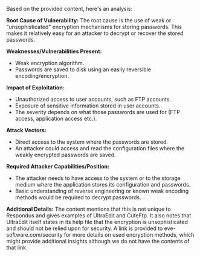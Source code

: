 Based on the provided content, here's an analysis:

**Root Cause of Vulnerability:**
The root cause is the use of weak or "unsophisticated" encryption mechanisms for storing passwords. This makes it relatively easy for an attacker to decrypt or recover the stored passwords.

**Weaknesses/Vulnerabilities Present:**
- Weak encryption algorithm.
- Passwords are saved to disk using an easily reversible encoding/encryption.

**Impact of Exploitation:**
- Unauthorized access to user accounts, such as FTP accounts.
- Exposure of sensitive information stored in user accounts.
- The severity depends on what those passwords are used for (FTP access, application access etc.).

**Attack Vectors:**
- Direct access to the system where the passwords are stored.
- An attacker could access and read the configuration files where the weakly encrypted passwords are saved.

**Required Attacker Capabilities/Position:**
- The attacker needs to have access to the system or to the storage medium where the application stores its configuration and passwords.
- Basic understanding of reverse engineering or known weak encoding methods would be required to decrypt passwords.

**Additional Details:**
The content mentions that this is not unique to Respondus and gives examples of UltraEdit and CuteFtp.
It also notes that UltraEdit itself states in its help file that the encryption is unsophisticated and should not be relied upon for security.
A link is provided to eve-software.com/security for more details on used encryption methods, which might provide additional insights although we do not have the contents of that link.
